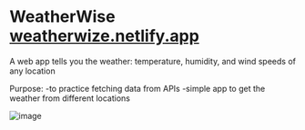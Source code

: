 # WeatherWise [weatherwize.netlify.app](https://weatherwize.netlify.app/)
A web app tells you the weather: temperature, humidity, and wind speeds of any location

Purpose: 
-to practice fetching data from APIs
-simple app to get the weather from different locations

![image](https://github.com/ylu8888/WeatherWise/assets/123523291/68d548cd-17d5-4d64-a671-243aec686b73)
